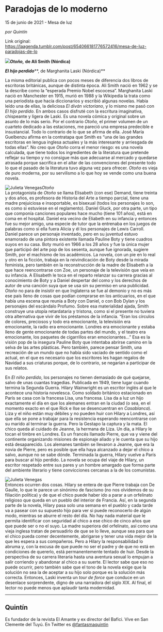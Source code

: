 # Paradojas de lo moderno



15 de junio de 2021 - Mesa de luz

_por Quintín_

Link original: https://laagenda.tumblr.com/post/654066181776572416/mesa-de-luz-paradojas-de-lo

![](https://64.media.tumblr.com/960a3b30e4823884023ca7ea6da6a592/a92fb7ac58ed6e7d-a6/s500x750/00f2b932f7d9f22ef5c420c8399ef26d470c5bb7.jpg)***Otoño,*** **de Ali Smith (Nórdica)**

***El hijo
perdido*****,
de Marghanita Laski (Nórdica)**

La misma
editorial publica con pocos meses de diferencia dos libros de escritoras británicas,
aunque de distinta época. Ali Smith nació en 1962 y se la describe como la
“esperada Premio Nobel escocesa”. Marghanita Laski nació en
Manchester en 1915, murió en 1988 y la Wikipedia la trata como una periodista
que hacía diccionarios y escribió algunas novelas. Había leído una de ellas, la
deliciosa *El diván victoriano*, y lo
mismo me pasó con *El hijo perdido*. En
ambos casos disfruté con la escritura imaginativa, chispeante y ligera de Laski.
Es una novela cómica y original sobre un asunto de lo más serio. Por el
contrario *Otoño,* el primer volumen de
un cuarteto dedicado a las estaciones, me pareció una empresa predecible e
insustancial. Todo lo contrario de lo que se afirma de ella. José María
Guelbenzu afirma en la contratapa que Smith es “una de las grandes
escritoras en lengua inglesa actuales y la más interesante y arriesgada de
todas ellas”. No creo que *Otoño* corra
el menor riesgo: es una novela calculada, que tiene todos los ingredientes de
la literatura que pretende reflejar su tiempo y no consigue más que adecuarse
al mercado y quedarse atrasada porque sacrifica en el altar de las convenciones
del presente todo lo que el pasado de la literatura tuvo alguna vez para
ofrecer. *Otoño* es vieja de puro
moderna, por su servilismo a lo que hoy se vende como una buena novela. 

![Julieta Venegas](https://64.media.tumblr.com/f409c71c3569da7ee5311eca7fd4836f/a92fb7ac58ed6e7d-a9/s250x400/bf8a14a195f407f9dcc36c89858b4339d603ae2b.jpg)*Otoño*  
La
protagonista de *Otoño* se llama Elisabeth
(con ese) Demand, tiene treinta y dos años, es profesora de Historia del Arte a
tiempo parcial, tiene una madre prejuiciosa e insoportable, es bisexual (todos
los personajes lo son, es como si estuviese en el reglamento). Daniel Gluck,
por otra parte, un tipo que componía canciones populares hace mucho (tiene 101
años), está en coma en el hospital. Daniel era vecino de Eliabeth en su
infancia y entonces fue su mejor amigo, una especie de tutor que la entrenaba
en los juegos de palabras como si ella fuera Alicia y él los personajes de
Lewis Carroll. Daniel parece un personaje inventado, pero en su juventud estuvo
enamorado de una pintora existente llamada Pauline Boty y tiene cuadros suyos
en su casa. Boty murió en 1966 a los 28 años y fue la única mujer que participó
del arte pop de los sesenta, aunque fue ignorada, sugiere Smith, por el
machismo de los académicos. La novela, con un pie en lo real y otro en la
ficción, trabaja en la reivindicación de Boty desde la mirada feminista, pero
también en la reconstrucción de la madre de Elisabeth a la que hace
reencontrarse con Zoe, un personaje de la televisión que veía en su infancia. A
Elisabeth le toca en el reparto relanzar su carrera gracias al conocimiento de
Boty y a Daniel despertar del como y los derechos de autor de una canción suya
que se usa sin su permiso en una publicidad. *Otoño* no para de insistir en que Inglaterra se fue al demonio y no
es más ese país lleno de cosas que podían comprarse en los anticuarios, en el
que había una escena que reunía a Boty con Daniel, o con Bob Dylan y los
personajes del escándalo Profumo. Sobre esa materialidad ajada, Smith construye
una utopía retardataria y tristona, como si el presente no tuviera otra
alternativa que vivir de los préstamos de la infancia. “Eran los círculos
de colores, preciosos y todo era emocionante, la televisión era emocionante, la
radio era emocionante. Londres era emocionante y estaba lleno de gente
emocionante de todas partes del mundo, y el teatro era emocionante, los
paquetes de cigarrillos eran emocionantes…” Esa es la visión pop de la
insegura Pauline Boty que intentaba abrirse camino en la selva de las artes
plásticas. Pero también, parece pensar Smith, una recreación de un mundo que no
había sido vaciado de sentido como el actual, en el que es necesario que los
escritores les hagan regalos de Navidad a sus criaturas porque, de lo
contrario, se negarían a participar de sus relatos. 

En *El niño perdido*, los personajes no
tienen demasiado de qué quejarse, salvo de unas cuantas tragedias. Publicada en
1949, tiene lugar cuando termina la Segunda Guerra. Hilary Wainwright es un
escritor inglés al que le acontece una historia novelesca. Como soldado
británico estacionado en París se casa con la francesa Lisa, una francesa. Lisa
da a luz un hijo exactamente el día en que los alemanes entran en la ciudad (o
sea, en el momento exacto en el que Rick e Ilse se desencuentran en *Casablanca*). Liza y el niño están muy
débiles y no pueden huir con Hilary a Londres, así que ella se pone a trabajar
para la resistencia esperando reencontrarse con su marido al terminar la
guerra. Pero la Gestapo la captura y la mata. El chico queda al cuidado de
Jeanne, la hermana de Liza. Un día, a Hilary le tocan el timbre en Londres. Es
un francés llamado Pierre, que va y viene del continente organizando misiones
de espionaje aliado y le cuenta que su hijo está desaparecido. Los alemanes
también se llevaron a Jeanne, que era la novia de Pierre, pero es posible que
ella haya alcanzado a dejar el chico a salvo, aunque no se sabe dónde.
Terminada la guerra, Hilary vuelve a París para buscar al hijo perdido. La
novela se ocupa del viaje de Hilary, un escritor respetado entre sus pares y un
hombre amargado que forma parte del ambiente literario y tiene convicciones
cercanas a la de los comunistas. 

![Julieta Venegas](https://64.media.tumblr.com/aa89b3531c3ea63066052d24d01ba574/a92fb7ac58ed6e7d-ac/s250x400/37acff4f1824e79982ed51250b6352254f6e256f.jpg)  
Entonces
ocurren dos cosas. Hilary se entera de que Pierre trabaja con De Gaulle, lo que
le parece un sinónimo de fascismo (no nos olvidemos de su filiación política) y
de que el chico puede haber ido a parar a un orfelinato religioso que queda en
un pueblo del interior de Francia. Así, en la segunda parte de la novela,
Hilary pasa solo una semana en el pueblo y cada tarde va a pasear con su
supuesto hijo para ver si puede reconocerlo de algún modo, mientras se aburre
el resto del día. No hay nada material que le permita identificar con seguridad
al chico a ese chico de cinco años que que puede ser o no el suyo. La madre
superiora del orfelinato, así como una vieja inglesa tratan de persuadirlo de
que se lo lleve, aunque sea para que el chico pueda comer decentemente,
abrigarse y tener una vida mejor de la que les espera a sus compañeros. Pero a
Hilary la responsabilidad lo abruma y, con la excusa de que puede no ser el
padre y de que no está en condiciones de quererlo, está permanentemente tentado
de huir. Desde la perspectiva de su carrera literaria hasta una aventura sexual
lo empujan a salir corriendo y abandonar al chico a su suerte. El lector sabe
que eso no puede ocurrir, pero también sabe que el tono de la novela exige que
la solución no sea la de aceptar a su hijo solo porque es la solución más correcta.
Entonces, Laski inventa un *tour de force*
que conduce en un desenlace sorprendente, digno de una narradora del siglo XIX.
Al final, el lector no puede menos que aplaudir tanta modernidad.  



---

Quintín
-------

 Es fundador de la revista El Amante y ex director del Bafici. Vive en San Clemente del Tuyú. En Twitter es [@fantasmaquintin](https://twitter.com/fantasmaquintin) 


